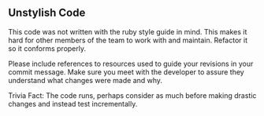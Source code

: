 ## Unstylish Code

This code was not written with the ruby style guide in mind.  This makes it hard for other members of the team to work with and maintain.  Refactor it so it conforms properly.  

Please include references to resources used to guide your revisions in your commit message.  Make sure you meet with the developer to assure they understand what changes were made and why.


Trivia Fact: The code runs, perhaps consider as much before making drastic changes and instead test incrementally. 
